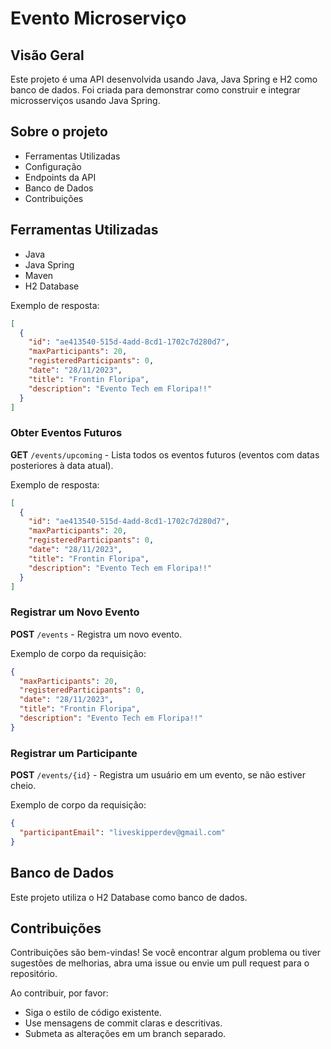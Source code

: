 # Evento Microserviço

## Visão Geral

Este projeto é uma API desenvolvida usando Java, Java Spring e H2 como banco de dados. Foi criada para demonstrar como construir e integrar microsserviços usando Java Spring.

## Sobre o projeto

- Ferramentas Utilizadas
- Configuração
- Endpoints da API
- Banco de Dados
- Contribuições

## Ferramentas Utilizadas

- Java
- Java Spring
- Maven
- H2 Database

Exemplo de resposta:

```json
[
  {
    "id": "ae413540-515d-4add-8cd1-1702c7d280d7",
    "maxParticipants": 20,
    "registeredParticipants": 0,
    "date": "28/11/2023",
    "title": "Frontin Floripa",
    "description": "Evento Tech em Floripa!!"
  }
]
```

### Obter Eventos Futuros

**GET** `/events/upcoming` - Lista todos os eventos futuros (eventos com datas posteriores à data atual).

Exemplo de resposta:

```json
[
  {
    "id": "ae413540-515d-4add-8cd1-1702c7d280d7",
    "maxParticipants": 20,
    "registeredParticipants": 0,
    "date": "28/11/2023",
    "title": "Frontin Floripa",
    "description": "Evento Tech em Floripa!!"
  }
]
```

### Registrar um Novo Evento

**POST** `/events` - Registra um novo evento.

Exemplo de corpo da requisição:

```json
{
  "maxParticipants": 20,
  "registeredParticipants": 0,
  "date": "28/11/2023",
  "title": "Frontin Floripa",
  "description": "Evento Tech em Floripa!!"
}
```

### Registrar um Participante

**POST** `/events/{id}` - Registra um usuário em um evento, se não estiver cheio.

Exemplo de corpo da requisição:

```json
{
  "participantEmail": "liveskipperdev@gmail.com"
}
```

## Banco de Dados

Este projeto utiliza o H2 Database como banco de dados.

## Contribuições

Contribuições são bem-vindas! Se você encontrar algum problema ou tiver sugestões de melhorias, abra uma issue ou envie um pull request para o repositório.

Ao contribuir, por favor:

- Siga o estilo de código existente.
- Use mensagens de commit claras e descritivas.
- Submeta as alterações em um branch separado.

